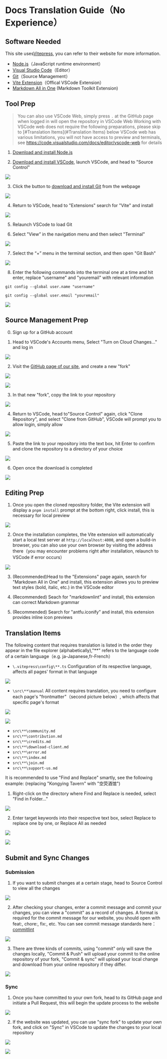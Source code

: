 # Docs Translation Guide（No Experience）

## Software Needed

This site uses[Vitepress](https://vitepress.dev/), you can refer to their website for more information.

- [Node.js](https://nodejs.org/en/download)（JavaScript runtime environment）
- [Visual Studio Code](https://code.visualstudio.com/)（Editor）
- [Git](https://marketplace.visualstudio.com/items?itemName=antfu.vite)（Source Management）
- [Vite Extension](https://marketplace.visualstudio.com/items?itemName=antfu.vite)（Offical VSCode Extension）
- [Markdown All in One](https://marketplace.visualstudio.com/items?itemName=yzhang.markdown-all-in-one) (Markdown Toolkit Extension)

## Tool Prep

> You can also use VSCode Web, simply press `.` at the GitHub page when logged in will open the repository in VSCode Web
> Working with VSCode web does not require the following preparations, please skip to [#Translation Items](#Translation Items) below
> VSCode web has various limitations, you will not have access to preview and terminals, see <https://code.visualstudio.com/docs/editor/vscode-web> for details

1. [Download and install Node.js](https://nodejs.org/en/download)

2. [Download and install VSCode](https://code.visualstudio.com/), launch VSCode, and head to "Source Control"

![](/src/public/imgs/i18n-guide/2.png)

3. Click the button to [download and install Git](https://git-scm.com/download/win) from the webpage

![](/src/public/imgs/i18n-guide/3.png)

4. Return to VSCode, head to "Extensions" search for "Vite" and install

![](/src/public/imgs/i18n-guide/4.png)

5. Relaunch VSCode to load Git

6. Select "View” in the navigation menu and then select "Terminal"

![](/src/public/imgs/i18n-guide/25.png)

7. Select the “+” menu in the terminal section, and then open "Git Bash"

![](/src/public/imgs/i18n-guide/26.png)

8. Enter the following commands into the terminal one at a time and hit enter, replace "username" and "youremail" with relevant information

```
git config --global user.name "username"

git config --global user.email "youremail"
```

![](/src/public/imgs/i18n-guide/27.png)

## Source Management Prep

0. Sign up for a GitHub account

1. Head to VSCode's Accounts menu, Select "Turn on Cloud Changes..." and log in

![](/src/public/imgs/i18n-guide/6.png)

2. Visit the [GitHub page of our site](https://github.com/kongying-tavern/docs), and create a new "fork"

![](/src/public/imgs/i18n-guide/1.png)

![](/src/public/imgs/i18n-guide/5.png)

3. In that new "fork", copy the link to your repository

![](/src/public/imgs/i18n-guide/7.png)

4. Return to VSCode, head to"Source Control" again, click "Clone Repository", and select "Clone from GitHub", VSCode will prompt you to allow login, simply allow

![](/src/public/imgs/i18n-guide/8.png)

5. Paste the link to your repository into the text box, hit Enter to confirm and clone the repository to a directory of your choice

![](/src/public/imgs/i18n-guide/9.png)

6. Open once the download is completed

![](/src/public/imgs/i18n-guide/10.png)

## Editing Prep

1. Once you open the cloned repository folder, the Vite extension will display a `pnpm install` prompt at the bottom right, click install, this is necessary for local preview

![](/src/public/imgs/i18n-guide/11.png)

2. Once the installation completes, the Vite extension will automatically start a local test server at `http://localhost:4000`, and open a build-in browser, you can also use your own browser by visiting the address there（you may encounter problems right after installation, relaunch to VSCode if error occurs）

![](/src/public/imgs/i18n-guide/12.png)

3. (Recommended)Head to the "Extensions" page again, search for "Markdown All in One" and install, this extension allows you to preview text styles (bold, italic, etc.) in the VSCode editor

4. (Recommended) Seach for "markdownlint" and install, this extension can correct Markdown grammar

5. (Recommended) Search for "antfu.iconify” and install, this extension provides inline icon previews

## Translation Items

The following content that requires translation is listed in the order they appear in the file explorer (alphabetically),"\*\*" refers to the language code of a certain language（e.g. ja-Japanese,fr-French）

- `\.vitepress\config\**.ts` Configuration of its respective language, affects all pages' format in that language

![](/src/public/imgs/i18n-guide/13.png)

- `\src\**\manual` All content requires translation, you need to configure each page's "frontmatter"（second picture below）, which affects that specific page's format

![](/src/public/imgs/i18n-guide/14.png)

![](/src/public/imgs/i18n-guide/15.png)

- `src\**\community.md`
- `src\**\contribution.md`
- `src\**\credits.md`
- `src\**\download-client.md`
- `src\**\error.md`
- `src\**\index.md`
- `src\**\join.md`
- `src\**\support-us.md`

It is recommended to use "Find and Replace" smartly, see the following example: (replacing "Kongying Tavern" with "空荧酒馆")

1. Right-click on the directory where Find and Replace is needed, select "Find in Folder..."

![](/src/public/imgs/i18n-guide/16.png)

2. Enter target keywords into their respective text box, select Replace to replace one by one, or Replace All as needed

![](/src/public/imgs/i18n-guide/17.png)

![](/src/public/imgs/i18n-guide/18.png)

## Submit and Sync Changes

### Submission

1. If you want to submit changes at a certain stage, head to Source Control to view all the changes

![](/src/public/imgs/i18n-guide/19.png)

2. After checking your changes, enter a commit message and commit your changes, you can view a "commit" as a record of changes. A format is required for the commit message for our website, you should open with feat:, chore:, fix:, etc. You can see commit message standards here：[commitlint](https://github.com/conventional-changelog/commitlint)

![](/src/public/imgs/i18n-guide/20.png)

3. There are three kinds of commits, using "commit" only will save the changes locally, "Commit & Push" will upload your commit to the online repository of your fork, "Commit & sync" will upload your local change and download from your online repository if they differ.

![](/src/public/imgs/i18n-guide/21.png)

### Sync

1. Once you have committed to your own fork, head to its GitHub page and initiate a Pull Request, this will begin the update process to the website

![](/src/public/imgs/i18n-guide/22.png)

2. If the website was updated, you can use "sync fork" to update your own fork, and click on "Sync" in VSCode to update the changes to your local repository

![](/src/public/imgs/i18n-guide/24.png)

![](/src/public/imgs/i18n-guide/23.png)
